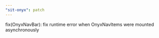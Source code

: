 ```yaml
---
"sit-onyx": patch
---
```


fix(OnyxNavBar): fix runtime error when OnyxNavItems were mounted asynchronously
